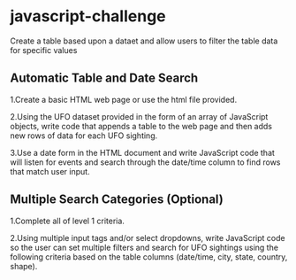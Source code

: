 # javascript-challenge

Create a table based upon a dataet and allow users to filter the table data for specific values

## Automatic Table and Date Search

1.Create a basic HTML web page or use the html file provided.

2.Using the UFO dataset provided in the form of an array of JavaScript objects, write code that appends a table to the web page and then adds new rows of data for each UFO sighting.

3.Use a date form in the HTML document and write JavaScript code that will listen for events and search through the date/time column to find rows that match user input.


## Multiple Search Categories (Optional)

1.Complete all of level 1 criteria.

2.Using multiple input tags and/or select dropdowns, write JavaScript code so the user can set multiple filters and search for UFO sightings using the following criteria based on the table columns (date/time, city, state, country, shape).